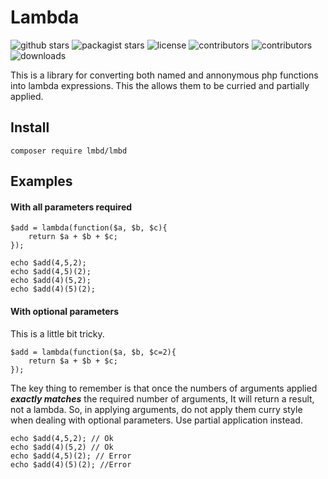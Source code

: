 # Lambda
![github stars](https://img.shields.io/github/stars/jameshadleychase/lambda?style=social)
![packagist stars](https://img.shields.io/packagist/stars/lmbd/lmbd)
![license](https://img.shields.io/github/license/jameshadleychase/lambda)
![contributors](https://img.shields.io/github/contributors/jameshadleychase/lambda)
![contributors](https://img.shields.io/github/languages/code-size/jameshadleychase/lambda)
![downloads](https://img.shields.io/packagist/dm/lmbd/lmbd)  

This is a library for converting both named and annonymous php functions into lambda expressions.  This the allows them to be curried and partially applied.

## Install  
`composer require lmbd/lmbd`  

## Examples

#### With all parameters required  

	$add = lambda(function($a, $b, $c){
		return $a + $b + $c;
	});
	
	echo $add(4,5,2);
	echo $add(4,5)(2);
	echo $add(4)(5,2);
	echo $add(4)(5)(2);

#### With optional parameters  
This is a little bit tricky.  

	$add = lambda(function($a, $b, $c=2){
		return $a + $b + $c;
	});

The key thing to remember is that once the numbers of arguments applied ***exactly matches*** the required number of arguments, It will return a result, not a lambda. So, in applying arguments, do not apply them curry style when dealing with optional parameters. Use partial application instead.

	echo $add(4,5,2); // Ok
	echo $add(4)(5,2) // Ok
	echo $add(4,5)(2); // Error
	echo $add(4)(5)(2); //Error
